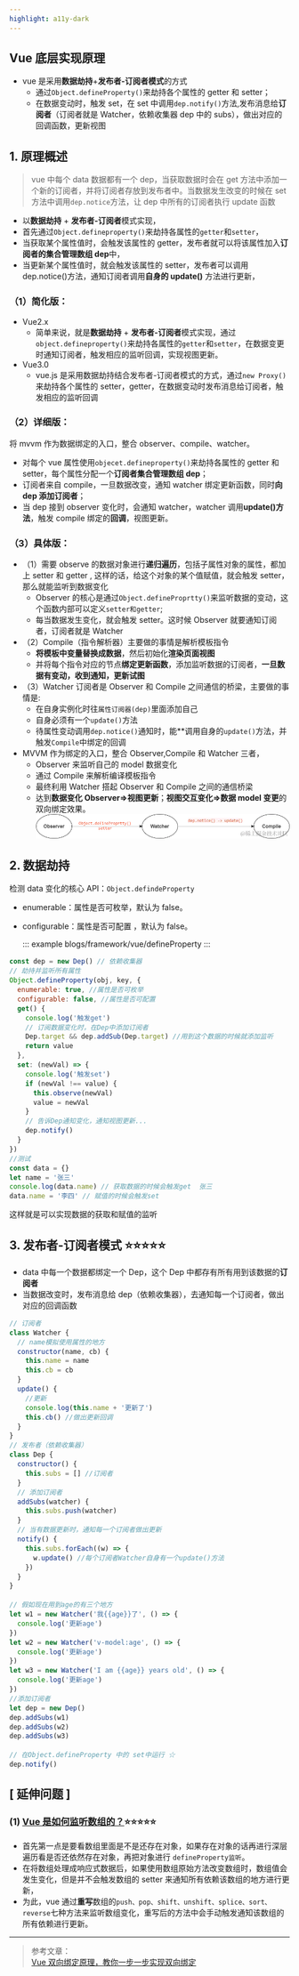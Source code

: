 ```yaml
---
highlight: a11y-dark
---
```


## Vue 底层实现原理

- vue 是采用**数据劫持**+**发布者-订阅者模式**的方式
  - 通过`Object.defineProperty()`来劫持各个属性的 getter 和 setter；
  - 在数据变动时，触发 set，在 set 中调用`dep.notify()`方法,发布消息给**订阅者**（订阅者就是 Watcher，依赖收集器 dep 中的 subs），做出对应的回调函数，更新视图

## 1. 原理概述

> vue 中每个 data 数据都有一个 dep，当获取数据时会在 get 方法中添加一个新的订阅者，并将订阅者存放到发布者中。当数据发生改变的时候在 set 方法中调用`dep.notice`方法，让 dep 中所有的订阅者执行 update 函数

- 以**数据劫持** + **发布者-订阅者**模式实现，
- 首先通过`Object.defineproperty()`来劫持各属性的`getter`和`setter`，
- 当获取某个属性值时，会触发该属性的 getter，发布者就可以将该属性加入**订阅者的集合管理数组 dep**中，
- 当更新某个属性值时，就会触发该属性的 setter，发布者可以调用 dep.notice()方法，通知订阅者调用**自身的 update()** 方法进行更新，

### （1）简化版：

- Vue2.x
  - 简单来说，就是**数据劫持** + **发布者-订阅者**模式实现，通过`object.defineproperty()`来劫持各属性的`getter`和`setter`，在数据变更时通知订阅者，触发相应的监听回调，实现视图更新。
- Vue3.0
  - vue.js 是采用数据劫持结合发布者-订阅者模式的方式，通过`new Proxy()`来劫持各个属性的 setter，getter，在数据变动时发布消息给订阅者，触发相应的监听回调

### （2）详细版：

将 mvvm 作为数据绑定的入口，整合 observer、compile、watcher。

- 对每个 vue 属性使用`objecet.defineproperty()`来劫持各属性的 getter 和 setter，每个属性分配一个**订阅者集合管理数组 dep**；
- 订阅者来自 compile，一旦数据改变，通知 watcher 绑定更新函数，同时**向 dep 添加订阅者**；
- 当 dep 接到 observer 变化时，会通知 watcher，watcher 调用**update()方法**，触发 compile 绑定的**回调**，视图更新。

### （3）具体版：

- （1）需要 observe 的数据对象进行**递归遍历**，包括子属性对象的属性，都加上 setter 和 getter , 这样的话，给这个对象的某个值赋值，就会触发 setter，那么就能监听到数据变化
  - Observer 的核心是通过`Object.defineProprtty()`来监听数据的变动，这个函数内部可以定义`setter和getter`;
  - 每当数据发生变化，就会触发 setter。这时候 Observer 就要通知订阅者，订阅者就是 Watcher
- （2）Compile（指令解析器）主要做的事情是解析模板指令
  - **将模板中变量替换成数据**，然后初始化**渲染页面视图**
  - 并将每个指令对应的节点**绑定更新函数**，添加监听数据的订阅者，**一旦数据有变动，收到通知，更新试图**
- （3）Watcher 订阅者是 Observer 和 Compile 之间通信的桥梁，主要做的事情是:
  - 在自身实例化时往`属性订阅器(dep)`里面添加自己
  - 自身必须有一个`update()`方法
  - 待属性变动调用`dep.notice()`通知时，能\*\*调用自身的`update()`方法，并触发`Compile`中绑定的回调
- MVVM 作为绑定的入口，整合 Observer,Compile 和 Watcher 三者，
  - Observer 来监听自己的 model 数据变化
  - 通过 Compile 来解析编译模板指令
  - 最终利用 Watcher 搭起 Observer 和 Compile 之间的通信桥梁
  - 达到**数据变化 Observer=>视图更新**；**视图交互变化=>数据 model 变更**的双向绑定效果。
    ![alt text](image.png)

## 2. 数据劫持

检测 data 变化的核心 API：`Object.defindeProperty`

- enumerable：属性是否可枚举，默认为 false。
- configurable：属性是否可配置 ，默认为 false。

  ::: example
  blogs/framework/vue/defineProperty
  :::

```js
const dep = new Dep() // 依赖收集器
// 劫持并监听所有属性
Object.defineProperty(obj, key, {
  enumerable: true, //属性是否可枚举
  configurable: false, //属性是否可配置
  get() {
    console.log('触发get')
    // 订阅数据变化时，在Dep中添加订阅者
    Dep.target && dep.addSub(Dep.target) //用到这个数据的时候就添加监听
    return value
  },
  set: (newVal) => {
    console.log('触发set')
    if (newVal !== value) {
      this.observe(newVal)
      value = newVal
    }
    // 告诉Dep通知变化，通知视图更新...
    dep.notify()
  }
})
//测试
const data = {}
let name = '张三'
console.log(data.name) // 获取数据的时候会触发get  张三
data.name = '李四' // 赋值的时候会触发set
```

这样就是可以实现数据的获取和赋值的监听

## 3. 发布者-订阅者模式 ⭐⭐⭐⭐⭐

- data 中每一个数据都绑定一个 Dep，这个 Dep 中都存有所有用到该数据的**订阅者**
- 当数据改变时，发布消息给 dep（依赖收集器），去通知每一个订阅者，做出对应的回调函数

```js
// 订阅者
class Watcher {
  // name模拟使用属性的地方
  constructor(name, cb) {
    this.name = name
    this.cb = cb
  }
  update() {
    //更新
    console.log(this.name + '更新了')
    this.cb() //做出更新回调
  }
}
// 发布者（依赖收集器）
class Dep {
  constructor() {
    this.subs = [] //订阅者
  }
  // 添加订阅者
  addSubs(watcher) {
    this.subs.push(watcher)
  }
  // 当有数据更新时，通知每一个订阅者做出更新
  notify() {
    this.subs.forEach((w) => {
      w.update() //每个订阅者Watcher自身有一个update()方法
    })
  }
}

// 假如现在用到age的有三个地方
let w1 = new Watcher('我{{age}}了', () => {
  console.log('更新age')
})
let w2 = new Watcher('v-model:age', () => {
  console.log('更新age')
})
let w3 = new Watcher('I am {{age}} years old', () => {
  console.log('更新age')
})
//添加订阅者
let dep = new Dep()
dep.addSubs(w1)
dep.addSubs(w2)
dep.addSubs(w3)

// 在Object.defineProperty 中的 set中运行 ☆
dep.notify()
```

## [ 延伸问题 ]

### (1) [Vue 是如何监听数组的？](https://wenku.baidu.com/view/3feb2167bd1e650e52ea551810a6f524cdbfcb41.html)⭐⭐⭐⭐⭐

- 首先第一点是要看数组里面是不是还存在对象，如果存在对象的话再进行深层遍历看是否还依然存在对象，再把对象进行 `defineProperty监听`。
- 在将数组处理成响应式数据后，如果使用数组原始方法改变数组时，数组值会发生变化，但是并不会触发数组的 setter 来通知所有依赖该数组的地方进行更新，
- 为此，vue 通过**重写**数组的`push、pop、shift、unshift、splice、sort、reverse`七种方法来监听数组变化，重写后的方法中会手动触发通知该数组的所有依赖进行更新。

---

> 参考文章：\
> [Vue 双向绑定原理，教你一步一步实现双向绑定](https://juejin.cn/post/6844903698166988808#heading-4)
